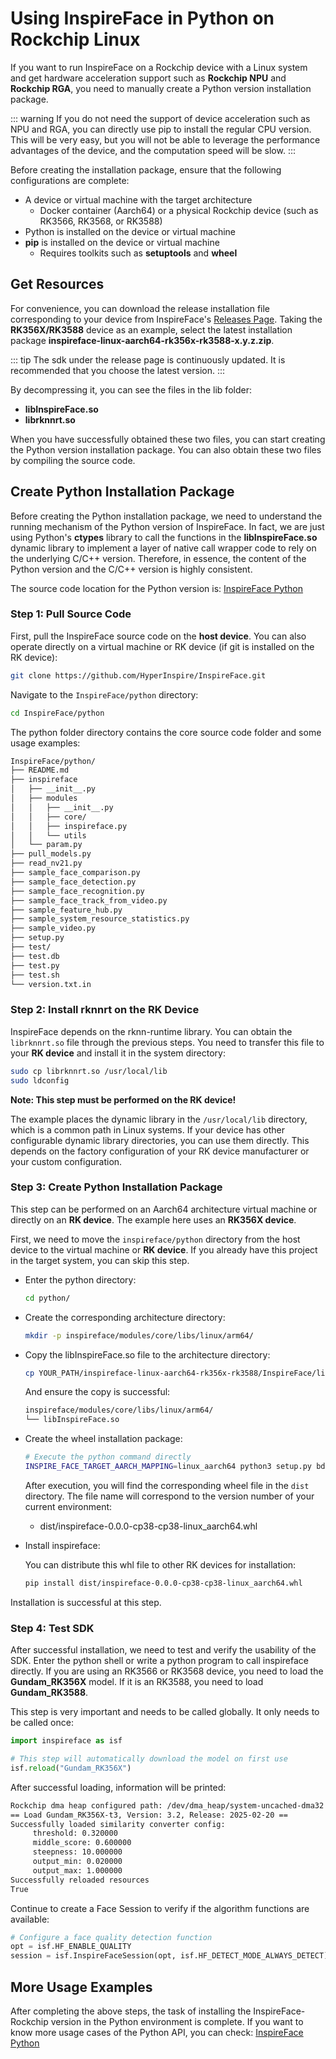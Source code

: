 # Using InspireFace in Python on Rockchip Linux

If you want to run InspireFace on a Rockchip device with a Linux system and get hardware acceleration support such as **Rockchip NPU** and **Rockchip RGA**, you need to manually create a Python version installation package.

::: warning
If you do not need the support of device acceleration such as NPU and RGA, you can directly use pip to install the regular CPU version. This will be very easy, but you will not be able to leverage the performance advantages of the device, and the computation speed will be slow.
:::

Before creating the installation package, ensure that the following configurations are complete:

  * A device or virtual machine with the target architecture
      * Docker container (Aarch64) or a physical Rockchip device (such as RK3566, RK3568, or RK3588)
  * Python is installed on the device or virtual machine
  * **pip** is installed on the device or virtual machine
      * Requires toolkits such as **setuptools** and **wheel**

## Get Resources

For convenience, you can download the release installation file corresponding to your device from InspireFace's [Releases Page](https://github.com/HyperInspire/InspireFace/releases). Taking the **RK356X/RK3588** device as an example, select the latest installation package **inspireface-linux-aarch64-rk356x-rk3588-x.y.z.zip**.

::: tip
The sdk under the release page is continuously updated. It is recommended that you choose the latest version.
:::

By decompressing it, you can see the files in the lib folder:

  * **libInspireFace.so**
  * **librknnrt.so**

When you have successfully obtained these two files, you can start creating the Python version installation package. You can also obtain these two files by compiling the source code.

## Create Python Installation Package

Before creating the Python installation package, we need to understand the running mechanism of the Python version of InspireFace. In fact, we are just using Python's **ctypes** library to call the functions in the **libInspireFace.so** dynamic library to implement a layer of native call wrapper code to rely on the underlying C/C++ version. Therefore, in essence, the content of the Python version and the C/C++ version is highly consistent.

The source code location for the Python version is: [InspireFace Python](https://www.google.com/search?q=https://github.com/HyperInspire/InspireFace/tree/master/python)

### Step 1: Pull Source Code

First, pull the InspireFace source code on the **host device**. You can also operate directly on a virtual machine or RK device (if git is installed on the RK device):

```bash
git clone https://github.com/HyperInspire/InspireFace.git
```

Navigate to the `InspireFace/python` directory:

```bash
cd InspireFace/python
```

The python folder directory contains the core source code folder and some usage examples:

```bash
InspireFace/python/
├── README.md
├── inspireface
│   ├── __init__.py
│   ├── modules
│   │   ├── __init__.py
│   │   ├── core/
│   │   ├── inspireface.py
│   │   └── utils
│   └── param.py
├── pull_models.py
├── read_nv21.py
├── sample_face_comparison.py
├── sample_face_detection.py
├── sample_face_recognition.py
├── sample_face_track_from_video.py
├── sample_feature_hub.py
├── sample_system_resource_statistics.py
├── sample_video.py
├── setup.py
├── test/
├── test.db
├── test.py
├── test.sh
└── version.txt.in
```

### Step 2: Install rknnrt on the RK Device

InspireFace depends on the rknn-runtime library. You can obtain the `librknnrt.so` file through the previous steps. You need to transfer this file to your **RK device** and install it in the system directory:

```bash
sudo cp librknnrt.so /usr/local/lib
sudo ldconfig
```

**Note: This step must be performed on the RK device\!**

The example places the dynamic library in the `/usr/local/lib` directory, which is a common path in Linux systems. If your device has other configurable dynamic library directories, you can use them directly. This depends on the factory configuration of your RK device manufacturer or your custom configuration.

### Step 3: Create Python Installation Package

This step can be performed on an Aarch64 architecture virtual machine or directly on an **RK device**. The example here uses an **RK356X device**.

First, we need to move the `inspireface/python` directory from the host device to the virtual machine or **RK device**. If you already have this project in the target system, you can skip this step.

  * Enter the python directory:

    ```bash
    cd python/
    ```

  * Create the corresponding architecture directory:

    ```bash
    mkdir -p inspireface/modules/core/libs/linux/arm64/
    ```

  * Copy the libInspireFace.so file to the architecture directory:

    ```bash
    cp YOUR_PATH/inspireface-linux-aarch64-rk356x-rk3588/InspireFace/lib/libInspireFace.so inspireface/modules/core/libs/linux/arm64/
    ```

    And ensure the copy is successful:

    ```bash
    inspireface/modules/core/libs/linux/arm64/
    └── libInspireFace.so
    ```

  * Create the wheel installation package:

    ```bash
    # Execute the python command directly
    INSPIRE_FACE_TARGET_AARCH_MAPPING=linux_aarch64 python3 setup.py bdist_wheel
    ```

    After execution, you will find the corresponding wheel file in the `dist` directory. The file name will correspond to the version number of your current environment:

      * dist/inspireface-0.0.0-cp38-cp38-linux\_aarch64.whl

  * Install inspireface:

    You can distribute this whl file to other RK devices for installation:

    ```bash
    pip install dist/inspireface-0.0.0-cp38-cp38-linux_aarch64.whl
    ```

Installation is successful at this step.

### Step 4: Test SDK

After successful installation, we need to test and verify the usability of the SDK. Enter the python shell or write a python program to call inspireface directly. If you are using an RK3566 or RK3568 device, you need to load the **Gundam\_RK356X** model. If it is an RK3588, you need to load **Gundam\_RK3588**.

This step is very important and needs to be called globally. It only needs to be called once:

```python
import inspireface as isf

# This step will automatically download the model on first use
isf.reload("Gundam_RK356X")
```

After successful loading, information will be printed:

```bash
Rockchip dma heap configured path: /dev/dma_heap/system-uncached-dma32
== Load Gundam_RK356X-t3, Version: 3.2, Release: 2025-02-20 ==
Successfully loaded similarity converter config:
 	 threshold: 0.320000
 	 middle_score: 0.600000
 	 steepness: 10.000000
 	 output_min: 0.020000
 	 output_max: 1.000000
Successfully reloaded resources
True
```

Continue to create a Face Session to verify if the algorithm functions are available:

```python
# Configure a face quality detection function
opt = isf.HF_ENABLE_QUALITY
session = isf.InspireFaceSession(opt, isf.HF_DETECT_MODE_ALWAYS_DETECT)
```

## More Usage Examples

After completing the above steps, the task of installing the InspireFace-Rockchip version in the Python environment is complete. If you want to know more usage cases of the Python API, you can check: [InspireFace Python](https://www.google.com/search?q=https://github.com/HyperInspire/InspireFace/tree/master/python)